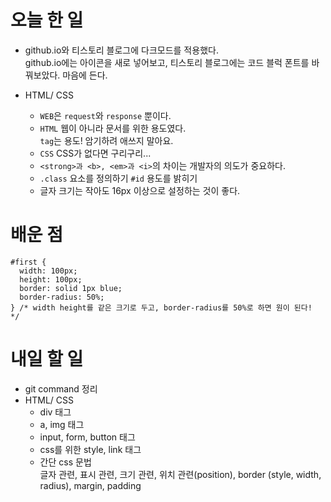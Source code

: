 # 오늘 한 일

- github.io와 티스토리 블로그에 다크모드를 적용했다.  
github.io에는 아이콘을 새로 넣어보고, 티스토리 블로그에는 코드 블럭 폰트를 바꿔보았다. 마음에 든다.

- HTML/ CSS
  - `WEB`은 `request`와 `response` 뿐이다.
  - `HTML` 웹이 아니라 문서를 위한 용도였다.  
    `tag`는 용도! 암기하려 애쓰지 말아요.
  - `CSS` CSS가 없다면 구리구리...
  - `<strong>과 <b>, <em>과 <i>`의 차이는 개발자의 의도가 중요하다.
  - `.class` 요소를 정의하기 `#id` 용도를 밝히기
  - 글자 크기는 작아도 16px 이상으로 설정하는 것이 좋다.

# 배운 점

```
#first {
  width: 100px;
  height: 100px;
  border: solid 1px blue;
  border-radius: 50%;
} /* width height를 같은 크기로 두고, border-radius를 50%로 하면 원이 된다! */
```

# 내일 할 일

- git command 정리
- HTML/ CSS
  - div 태그
  - a, img 태그
  - input, form, button 태그
  - css를 위한 style, link 태그
  - 간단 css 문법  
    글자 관련, 표시 관련, 크기 관련, 위치 관련(position), border (style, width, radius), margin, padding
